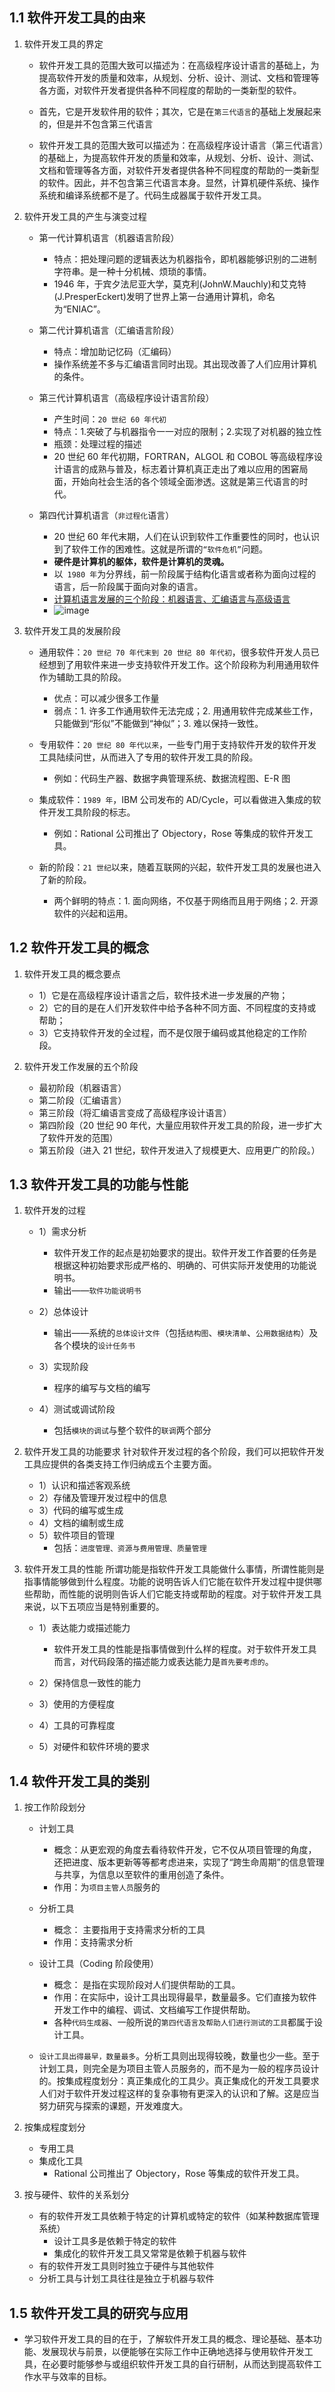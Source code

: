 ## 1.1 软件开发工具的由来

1. 软件开发工具的界定

   - 软件开发工具的范围大致可以描述为：在高级程序设计语言的基础上，为提高软件开发的质量和效率，从规划、分析、设计、测试、文档和管理等各方面，对软件开发者提供各种不同程度的帮助的一类新型的软件。
   - 首先，它是开发软件用的软件；其次，它是在`第三代语言`的基础上发展起来的，但是并不包含第三代语言

   - 软件开发工具的范围大致可以描述为：在高级程序设计语言（第三代语言）的基础上，为提高软件开发的质量和效率，从规划、分析、设计、测试、文档和管理等各方面，对软件开发者提供各种不同程度的帮助的一类新型的软件。因此，并不包含第三代语言本身。显然，计算机硬件系统、操作系统和编译系统都不是了。代码生成器属于软件开发工具。

2. 软件开发工具的产生与演变过程

   - 第一代计算机语言（机器语言阶段）

     - 特点：把处理问题的逻辑表达为机器指令，即机器能够识别的二进制字符串。是一种十分机械、烦琐的事情。
     - 1946 年，于宾夕法尼亚大学，莫克利(JohnW.Mauchly)和艾克特(J.PresperEckert)发明了世界上第一台通用计算机，命名为“ENIAC”。

   - 第二代计算机语言（汇编语言阶段）

     - 特点：增加助记忆码（汇编码）
     - 操作系统差不多与汇编语言同时出现。其出现改善了人们应用计算机的条件。

   - 第三代计算机语言（高级程序设计语言阶段）

     - 产生时间：`20 世纪 60 年代初`
     - 特点：1.突破了与机器指令一一对应的限制；2.实现了对机器的独立性
     - 瓶颈：处理过程的描述
     - 20 世纪 60 年代初期，FORTRAN，ALGOL 和 COBOL 等高级程序设计语言的成熟与普及，标志着计算机真正走出了难以应用的困窘局面，开始向社会生活的各个领域全面渗透。这就是第三代语言的时代。

   - 第四代计算机语言（`非过程化`语言）
     - 20 世纪 60 年代末期，人们在认识到软件工作重要性的同时，也认识到了软件工作的困难性。这就是所谓的`“软件危机”`问题。
     - **硬件是计算机的躯体，软件是计算机的灵魂。**
     - 以` 1980 年`为分界线，前一阶段属于结构化语言或者称为面向过程的语言，后一阶段属于面向对象的语言。
     - [计算机语言发展的三个阶段：机器语言、汇编语言与高级语言](http://www.d1net.com/cloud/news/555668.html)
     - ![image](https://img2020.cnblogs.com/blog/1526178/202006/1526178-20200610215022451-541592594.png)

3. 软件开发工具的发展阶段

   - 通用软件：`20 世纪 70 年代末到 20 世纪 80 年代初`，很多软件开发人员已经想到了用软件来进一步支持软件开发工作。这个阶段称为利用通用软件作为辅助工具的阶段。

     - 优点：可以减少很多工作量
     - 弱点：1. 许多工作通用软件无法完成；2. 用通用软件完成某些工作，只能做到“形似”不能做到“神似”；3. 难以保持一致性。

   - 专用软件：`20 世纪 80 年代以来`，一些专门用于支持软件开发的软件开发工具陆续问世，从而进入了专用的软件开发工具的阶段。

     - 例如：代码生产器、数据字典管理系统、数据流程图、E-R 图

   - 集成软件：`1989 年`，IBM 公司发布的 AD/Cycle，可以看做进入集成的软件开发工具阶段的标志。

     - 例如：Rational 公司推出了 Objectory，Rose 等集成的软件开发工具。

   - 新的阶段：`21 世纪`以来，随着互联网的兴起，软件开发工具的发展也进入了新的阶段。

     - 两个鲜明的特点：1. 面向网络，不仅基于网络而且用于网络；2. 开源软件的兴起和运用。

## 1.2 软件开发工具的概念

1. 软件开发工具的概念要点

   - 1）它是在高级程序设计语言之后，软件技术进一步发展的产物；
   - 2）它的目的是在人们开发软件中给予各种不同方面、不同程度的支持或帮助；
   - 3）它支持软件开发的全过程，而不是仅限于编码或其他稳定的工作阶段。

2. 软件开发工作发展的五个阶段

   - 最初阶段（机器语言）
   - 第二阶段（汇编语言）
   - 第三阶段（将汇编语言变成了高级程序设计语言）
   - 第四阶段（20 世纪 90 年代，大量应用软件开发工具的阶段，进一步扩大了软件开发的范围）
   - 第五阶段（进入 21 世纪，软件开发进入了规模更大、应用更广的阶段。）

## 1.3 软件开发工具的功能与性能

1. 软件开发的过程

   - 1）需求分析

     - 软件开发工作的起点是初始要求的提出。软件开发工作首要的任务是根据这种初始要求形成严格的、明确的、可供实际开发使用的功能说明书。
     - 输出——`软件功能说明书`

   - 2）总体设计

     - 输出——系统的`总体设计文件`（包括`结构图`、`模块清单`、`公用数据结构`）及各个模块的`设计任务书`

   - 3）实现阶段

     - 程序的编写与文档的编写

   - 4）测试或调试阶段
     - 包括`模块的调试`与整个软件的`联调`两个部分

2. 软件开发工具的功能要求
   针对软件开发过程的各个阶段，我们可以把软件开发工具应提供的各类支持工作归纳成五个主要方面。

   - 1）认识和描述客观系统
   - 2）存储及管理开发过程中的信息
   - 3）代码的编写或生成
   - 4）文档的编制或生成
   - 5）软件项目的管理
     - 包括：`进度管理、资源与费用管理、质量管理`

3. 软件开发工具的性能
   所谓功能是指软件开发工具能做什么事情，所谓性能则是指事情能够做到什么程度。功能的说明告诉人们它能在软件开发过程中提供哪些帮助，而性能的说明则告诉人们它能支持或帮助的程度。对于软件开发工具来说，以下五项应当是特别重要的。

   - 1）表达能力或描述能力

     - 软件开发工具的性能是指事情做到什么样的程度。对于软件开发工具而言，对代码段落的描述能力或表达能力是`首先要考虑的`。

   - 2）保持信息一致性的能力
   - 3）使用的方便程度
   - 4）工具的可靠程度
   - 5）对硬件和软件环境的要求

## 1.4 软件开发工具的类别

1. 按工作阶段划分

   - 计划工具
     - 概念：从更宏观的角度去看待软件开发，它不仅从项目管理的角度，还把进度、版本更新等等都考虑进来，实现了“跨生命周期”的信息管理与共享，为信息以至软件的重用创造了条件。
     - 作用：为`项目主管人员`服务的
   - 分析工具
     - 概念： 主要指用于支持需求分析的工具
     - 作用：支持需求分析
   - 设计工具（Coding 阶段使用）

     - 概念： 是指在实现阶段对人们提供帮助的工具。
     - 作用：在实际中，设计工具出现得最早，数量最多。它们直接为软件开发工作中的编程、调试、文档编写工作提供帮助。
     - 各种`代码生成器`、一般所说的`第四代语言及帮助人们进行测试的工具`都属于设计工具。

   - `设计工具出得最早，数量最多`。分析工具则出现得较晚，数量也少一些。至于计划工具，则完全是为项目主管人员服务的，而不是为一般的程序员设计的。按集成程度划分：真正集成化的工具少。真正集成化的开发工具要求人们对于软件开发过程这样的复杂事物有更深入的认识和了解。这是应当努力研究与探索的课题，开发难度大。

2. 按集成程度划分

   - 专用工具
   - 集成化工具
     - Rational 公司推出了 Objectory，Rose 等集成的软件开发工具。

3. 按与硬件、软件的关系划分

   - 有的软件开发工具依赖于特定的计算机或特定的软件（如某种数据库管理系统）
     - 设计工具多是依赖于特定的软件
     - 集成化的软件开发工具又常常是依赖于机器与软件
   - 有的软件开发工具则时独立于硬件与其他软件
   - 分析工具与计划工具往往是独立于机器与软件

## 1.5 软件开发工具的研究与应用

- 学习软件开发工具的目的在于，了解软件开发工具的概念、理论基础、基本功能、发展现状与前景，以便能够在实际工作中正确地选择与使用软件开发工具，在必要时能够参与或组织软件开发工具的自行研制，从而达到提高软件工作水平与效率的目标。
